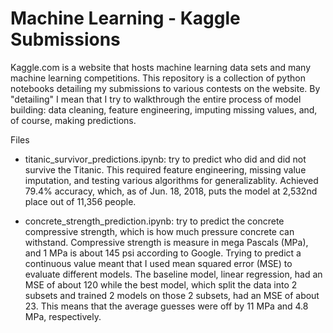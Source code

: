 # Machine Learning - Kaggle Submissions
Kaggle.com is a website that hosts machine learning data sets and many machine learning competitions. This repository is a collection of python notebooks detailing my submissions to various contests on the website. By "detailing" I mean that I try to walkthrough the entire process of model building: data cleaning, feature engineering, imputing missing values, and, of course, making predictions. 

Files
+ titanic_survivor_predictions.ipynb: try to predict who did and did not survive the Titanic. This required feature engineering, missing value imputation, and testing various algorithms for generalizablity. Achieved 79.4% accuracy, which, as of Jun. 18, 2018, puts the model at 2,532nd place out of 11,356 people. 

+ concrete_strength_prediction.ipynb: try to predict the concrete compressive strength, which is how much pressure concrete can withstand. Compressive strength is measure in mega Pascals (MPa), and 1 MPa is about 145 psi according to Google. Trying to predict a continuous value meant that I used mean squared error (MSE) to evaluate different models. The baseline model, linear regression, had an MSE of about 120 while the best model, which split the data into 2 subsets and trained 2 models on those 2 subsets, had an MSE of about 23. This means that the average guesses were off by 11 MPa and 4.8 MPa, respectively.
